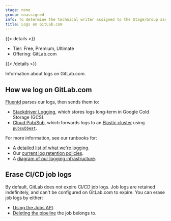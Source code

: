 ```yaml
---
stage: none
group: unassigned
info: To determine the technical writer assigned to the Stage/Group associated with this page, see https://handbook.gitlab.com/handbook/product/ux/technical-writing/#assignments
title: Logs on GitLab.com
---
```


{{< details >}}

- Tier: Free, Premium, Ultimate
- Offering: GitLab.com

{{< /details >}}

Information about logs on GitLab.com.

## How we log on GitLab.com

[Fluentd](https://gitlab.com/gitlab-com/runbooks/tree/master/logging/doc#fluentd)
parses our logs, then sends them to:

- [Stackdriver Logging](https://gitlab.com/gitlab-com/runbooks/tree/master/logging/doc#stackdriver),
  which stores logs long-term in Google Cold Storage (GCS).
- [Cloud Pub/Sub](https://gitlab.com/gitlab-com/runbooks/tree/master/logging/doc#cloud-pubsub),
  which forwards logs to an [Elastic cluster](https://gitlab.com/gitlab-com/runbooks/tree/master/logging/doc#elastic)
  using [`pubsubbeat`](https://gitlab.com/gitlab-com/runbooks/tree/master/logging/doc#pubsubbeat-vms).

For more information, see our runbooks for:

- A [detailed list of what we're logging](https://gitlab.com/gitlab-com/runbooks/-/tree/master/docs/logging#what-are-we-logging).
- Our [current log retention policies](https://gitlab.com/gitlab-com/runbooks/-/tree/master/docs/logging#retention).
- A [diagram of our logging infrastructure](https://gitlab.com/gitlab-com/runbooks/-/tree/master/docs/logging#logging-infrastructure-overview).

## Erase CI/CD job logs

By default, GitLab does not expire CI/CD job logs. Job logs are retained indefinitely,
and can't be configured on GitLab.com to expire. You can erase job logs by either:

- [Using the Jobs API](../../api/jobs.md#erase-a-job).
- [Deleting the pipeline](../../ci/pipelines/_index.md#delete-a-pipeline) the job belongs to.
